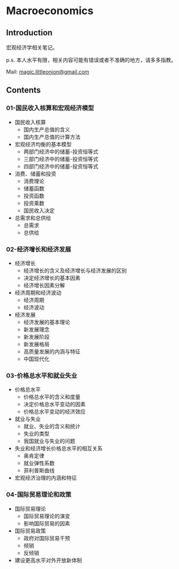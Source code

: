 # Macroeconomics

## Introduction

宏观经济学相关笔记。

p.s. 本人水平有限，相关内容可能有错误或者不准确的地方，请多多指教。

Mail: magic.littleonion@gmail.com

## Contents

### 01-国民收入核算和宏观经济模型

- 国民收入核算
  - 国内生产总值的含义
  - 国内生产总值的计算方法
- 宏观经济均衡的基本模型
  - 两部门经济中的储蓄-投资恒等式
  - 三部门经济中的储蓄-投资恒等式
  - 四部门经济中的储蓄-投资恒等式
- 消费、储蓄和投资
  - 消费理论
  - 储蓄函数
  - 投资函数
  - 投资乘数
  - 国民收入决定
- 总需求和总供给
  - 总需求
  - 总供给

### 02-经济增长和经济发展

- 经济增长
  - 经济增长的含义及经济增长与经济发展的区别
  - 决定经济增长的基本因素
  - 经济增长因素分解
- 经济周期和经济波动
  - 经济周期
  - 经济波动
- 经济发展
  - 经济发展的基本理论
  - 新发展理念
  - 新发展阶段
  - 新发展格局
  - 高质量发展的内涵与特征
  - 中国现代化

### 03-价格总水平和就业失业

- 价格总水平
  - 价格总水平的含义和度量
  - 决定价格总水平变动的因素
  - 价格总水平变动的经济效应
- 就业与失业
  - 就业、失业的含义和统计
  - 失业的类型
  - 我国就业与失业的问题
- 失业和经济增长价格总水平的相互关系
  - 奥肯定律
  - 就业弹性系数
  - 菲利普斯曲线
- 宏观经济治理的内涵和特征

### 04-国际贸易理论和政策

- 国际贸易理论
  - 国际贸易理论的演变
  - 影响国际贸易的因素
- 国际贸易政策
  - 政府对国际贸易干预
  - 倾销
  - 反倾销
- 建设更高水平对外开放新体制
